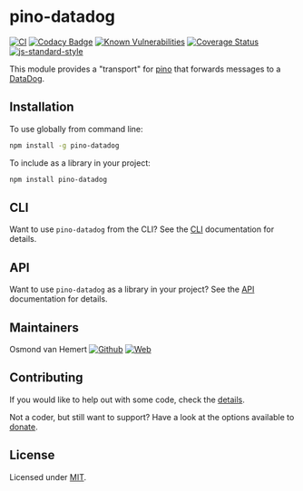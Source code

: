 # pino-datadog

[![CI](https://github.com/ovhemert/pino-datadog/workflows/CI/badge.svg)](https://github.com/ovhemert/pino-datadog/actions)
[![Codacy Badge](https://api.codacy.com/project/badge/Grade/fbe6390adeba49a5a62349410a8439cc)](https://www.codacy.com/app/ovhemert/pino-datadog?utm_source=github.com&amp;utm_medium=referral&amp;utm_content=ovhemert/pino-datadog&amp;utm_campaign=Badge_Grade)
[![Known Vulnerabilities](https://snyk.io/test/npm/pino-datadog/badge.svg)](https://snyk.io/test/npm/pino-datadog)
[![Coverage Status](https://coveralls.io/repos/github/ovhemert/pino-datadog/badge.svg?branch=master)](https://coveralls.io/github/ovhemert/pino-datadog?branch=master)
[![js-standard-style](https://img.shields.io/badge/code%20style-standard-brightgreen.svg?style=flat)](http://standardjs.com/)

This module provides a "transport" for [pino][pino] that forwards messages to a [DataDog][datadog].

## Installation

To use globally from command line:

```bash
npm install -g pino-datadog
```

To include as a library in your project:

```bash
npm install pino-datadog
```

## CLI

Want to use `pino-datadog` from the CLI?
See the [CLI](./docs/CLI.md) documentation for details.

## API

Want to use `pino-datadog` as a library in your project?
See the [API](./docs/API.md) documentation for details.

## Maintainers

Osmond van Hemert
[![Github](https://img.shields.io/badge/-website.svg?style=social&logoColor=333&logo=github)](https://github.com/ovhemert)
[![Web](https://img.shields.io/badge/-website.svg?style=social&logoColor=333&logo=nextdoor)](https://ovhemert.dev)

## Contributing

If you would like to help out with some code, check the [details](./.github/CONTRIBUTING.md).

Not a coder, but still want to support? Have a look at the options available to [donate](https://ovhemert.dev/donate).

## License

Licensed under [MIT](./LICENSE).

[pino]: https://www.npmjs.com/package/pino
[datadog]: https://www.datadoghq.com

